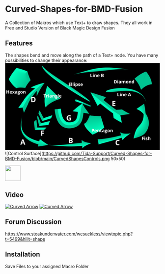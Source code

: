 # Curved-Shapes-for-BMD-Fusion
A Collection of Makros which use Text+ to draw shapes. They all work in Free and Studio Version of Black Magic Design Fusion
## Features
The shapes bend and move along the path of a Text+ node. You have many possibilities to change their appearance:
![Available Shapes](https://github.com/Tida-Support/Curved-Shapes-for-BMD-Fusion/blob/main/CurvedShapes.png)
![Control Surface](https://github.com/Tida-Support/Curved-Shapes-for-BMD-Fusion/blob/main/CurvedShapesControls.png 50x50)

<img src="[[https://your-image-url.type](https://img.youtube.com/vi/77vSJblTWQE/0.jpg](https://github.com/Tida-Support/Curved-Shapes-for-BMD-Fusion/blob/main/CurvedShapesControls.png))" width="50" height="50">


## Video
[![Curved Arrow](https://img.youtube.com/vi/TlIKzzekhDQ/0.jpg)](https://www.youtube.com/watch?v=TlIKzzekhDQ)
[![Curved Arrow](https://img.youtube.com/vi/77vSJblTWQE/0.jpg)](https://www.youtube.com/watch?v=77vSJblTWQE)

## Forum Discussion
https://www.steakunderwater.com/wesuckless/viewtopic.php?t=5499&hilit=shape
## Installation
Save Files to your assigned Macro Folder
